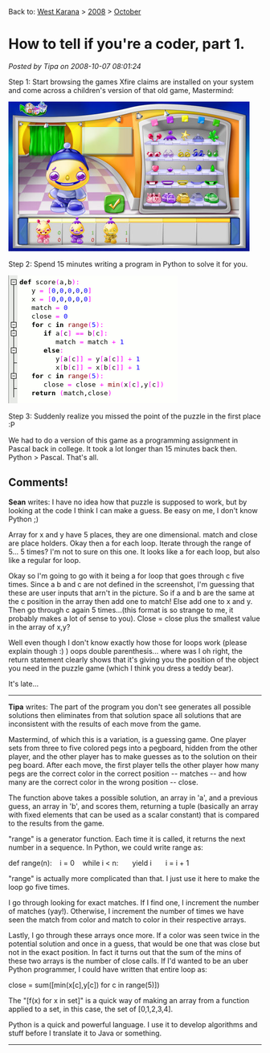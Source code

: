 Back to: [West Karana](/posts/westkarana.md) > [2008](/posts/2008/westkarana.md) > [October](./westkarana.md)
# How to tell if you're a coder, part 1.

*Posted by Tipa on 2008-10-07 08:01:24*

Step 1: Start browsing the games Xfire claims are installed on your system and come across a children's version of that old game, Mastermind:

![](../../../uploads/2008/10/purbleplace-2008-10-07-07-24-01-91.jpg "purbleplace-2008-10-07-07-24-01-91")

Step 2: Spend 15 minutes writing a program in Python to solve it for you.

![](../../../uploads/2008/10/mm.gif "mm")

Step 3: Suddenly realize you missed the point of the puzzle in the first place :P

We had to do a version of this game as a programming assignment in Pascal back in college. It took a lot longer than 15 minutes back then. Python > Pascal. That's all.

## Comments!

**Sean** writes: I have no idea how that puzzle is supposed to work, but by looking at the code I think I can make a guess.
Be easy on me, I don't know Python ;)

Array for x and y have 5 places, they are one dimensional.
match and close are place holders.
Okay then a for each loop. Iterate through the range of 5... 5 times? I'm not to sure on this one. It looks like a for each loop, but also like a regular for loop.

Okay so I'm going to go with it being a for loop that goes through c five times. Since a b and c are not defined in the screenshot, I'm guessing that these are user inputs that arn't in the picture. So if a and b are the same at the c position in the array then add one to match! Else add one to x and y. 
Then go through c again 5 times...(this format is so strange to me, it probably makes a lot of sense to you).
Close = close plus the smallest value in the array of x,y?

Well even though I don't know exactly how those for loops work (please explain though :) ) oops double parenthesis... 
where was I oh right, the return statement clearly shows that it's giving you the position of the object you need in the puzzle game (which I think you dress a teddy bear).

It's late...

---

**Tipa** writes: The part of the program you don't see generates all possible solutions then eliminates from that solution space all solutions that are inconsistent with the results of each move from the game.

Mastermind, of which this is a variation, is a guessing game. One player sets from three to five colored pegs into a pegboard, hidden from the other player, and the other player has to make guesses as to the solution on their peg board. After each move, the first player tells the other player how many pegs are the correct color in the correct position -- matches -- and how many are the correct color in the wrong position -- close.

The function above takes a possible solution, an array in 'a', and a previous guess, an array in 'b', and scores them, returning a tuple (basically an array with fixed elements that can be used as a scalar constant) that is compared to the results from the game.

"range" is a generator function. Each time it is called, it returns the next number in a sequence. In Python, we could write range as:

def range(n):
   i = 0
   while i < n:
      yield i
      i = i + 1

"range" is actually more complicated than that. I just use it here to make the loop go five times.

I go through looking for exact matches. If I find one, I increment the number of matches (yay!). Otherwise, I increment the number of times we have seen the match from color and match to color in their respective arrays.

Lastly, I go through these arrays once more. If a color was seen twice in the potential solution and once in a guess, that would be one that was close but not in the exact position. In fact it turns out that the sum of the mins of these two arrays is the number of close calls. If I'd wanted to be an uber Python programmer, I could have written that entire loop as:

close = sum([min(x[c],y[c]) for c in range(5)])

The "[f(x) for x in set]" is a quick way of making an array from a function applied to a set, in this case, the set of [0,1,2,3,4].

Python is a quick and powerful language. I use it to develop algorithms and stuff before I translate it to Java or something.

---


